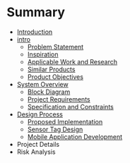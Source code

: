 # Summary

* [Introduction](README.md)
* [intro](chap1/intro.md)
   * [Problem Statement](chap1/intro_a.md)
   * [Inspiration](chap1/intro_b.md)
   * [Applicable Work and Research](chap1/intro_c.md)
   * [Similar Products](chap1/intro_d.md)
   * [Product Objectives](chap1/intro_e.md)
* [System Overview](chap2/sys.md)
   * [Block Diagram](chap2/sys_a.md)
   * [Project Requirements](chap2/sys_b.md)
   * [Specification and Constraints](chap2/sys_c.md)
* [Design Process](chap3/des.md)
   * [Proposed Implementation](chap3/des_a.md)
   * [Sensor Tag Design](chap3/des_b.md)
   * [Mobile Application Development](chap3/des_c.md)
* Project Details
* Risk Analysis

